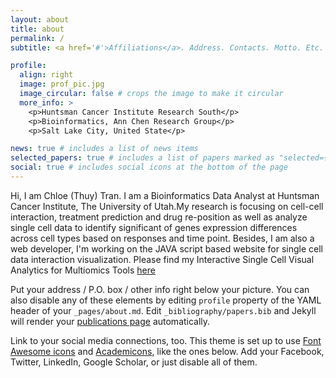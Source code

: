 ```yaml
---
layout: about
title: about
permalink: /
subtitle: <a href='#'>Affiliations</a>. Address. Contacts. Motto. Etc.

profile:
  align: right
  image: prof_pic.jpg
  image_circular: false # crops the image to make it circular
  more_info: >
    <p>Huntsman Cancer Institute Research South</p>
    <p>Bioinformatics, Ann Chen Research Group</p>
    <p>Salt Lake City, United State</p>

news: true # includes a list of news items
selected_papers: true # includes a list of papers marked as "selected={true}"
social: true # includes social icons at the bottom of the page
---
```


Hi, I am Chloe (Thuy) Tran. I am a Bioinformatics Data Analyst at Huntsman Cancer Institute, The University of Utah.My research is focusing on cell-cell interaction, treatment prediction and drug re-position as well as analyze single cell data to identify significant of genes  expression differences across cell types based on responses and time point. Besides, I am also a web developer, I'm working on the JAVA script based website for single cell data interaction visualization. Please find my Interactive Single Cell Visual Analytics for Multiomics Tools [here](https://chenlab.chpc.utah.edu/iscvam)

Put your address / P.O. box / other info right below your picture. You can also disable any of these elements by editing `profile` property of the YAML header of your `_pages/about.md`. Edit `_bibliography/papers.bib` and Jekyll will render your [publications page](/al-folio/publications/) automatically.

Link to your social media connections, too. This theme is set up to use [Font Awesome icons](https://fontawesome.com/) and [Academicons](https://jpswalsh.github.io/academicons/), like the ones below. Add your Facebook, Twitter, LinkedIn, Google Scholar, or just disable all of them.
